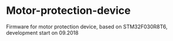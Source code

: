 # Motor-protection-device
Firmware for motor protection device, based on STM32F030R8T6, development start on 09.2018
